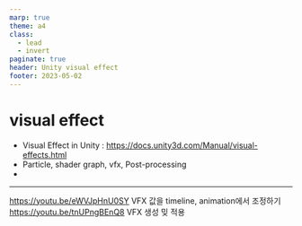 ```yaml
---
marp: true
theme: a4
class:
  - lead
  - invert
paginate: true
header: Unity visual effect
footer: 2023-05-02
---
```


# visual effect
* Visual Effect in Unity : https://docs.unity3d.com/Manual/visual-effects.html
* Particle, shader graph, vfx, Post-processing
* 

---




https://youtu.be/eWVJpHnU0SY
VFX 값을 timeline, animation에서 조정하기
https://youtu.be/tnUPngBEnQ8
VFX 생성 밎 적용